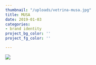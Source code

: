 ```yaml
---
thumbnail: "/uploads/vetrina-musa.jpg"
title: MUSA
date: 2019-01-03
categories:
- brand identity
project_bg_color: ''
project_fg_color: ''

---
```

![](/uploads/markus-spiske-516263-unsplash.jpg)